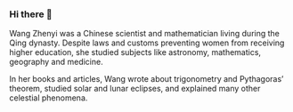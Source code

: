 ### Hi there 👋

Wang Zhenyi was a Chinese scientist and mathematician living during the Qing dynasty. Despite laws and customs preventing women from receiving higher education, she studied subjects like astronomy, mathematics, geography and medicine.

In her books and articles, Wang wrote about trigonometry and Pythagoras’ theorem, studied solar and lunar eclipses, and explained many other celestial phenomena.

<!--
**sxwang1991/sxwang1991** is a ✨ _special_ ✨ repository because its `README.md` (this file) appears on your GitHub profile.

Here are some ideas to get you started:

- 🔭 I’m currently working on ...
- 🌱 I’m currently learning ...
- 👯 I’m looking to collaborate on ...
- 🤔 I’m looking for help with ...
- 💬 Ask me about ...
- 📫 How to reach me: ...
- 😄 Pronouns: ...
- ⚡ Fun fact: ...
-->
